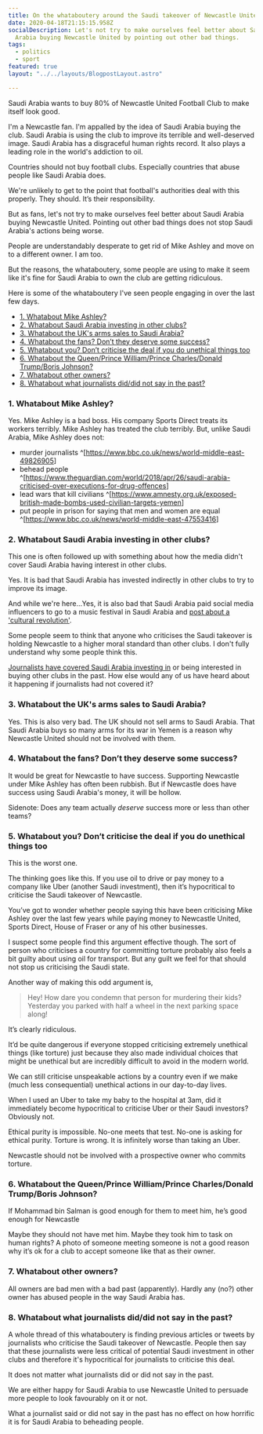 ```yaml
---
title: On the whataboutery around the Saudi takeover of Newcastle United
date: 2020-04-18T21:15:15.958Z
socialDescription: Let's not try to make ourselves feel better about Saudi
  Arabia buying Newcastle United by pointing out other bad things.
tags:
  - politics
  - sport
featured: true
layout: "../../layouts/BlogpostLayout.astro"

---
```


Saudi Arabia wants to buy 80% of Newcastle United Football Club to make itself look good.

I'm a Newcastle fan. I'm appalled by the idea of Saudi Arabia buying the club. Saudi Arabia is using the club to improve its terrible and well-deserved image. Saudi Arabia has a disgraceful human rights record. It also plays a leading role in the world's addiction to oil.

Countries should not buy football clubs. Especially countries that abuse people like Saudi Arabia does.

We're unlikely to get to the point that football's authorities deal with this properly. They should. It’s their responsibility.

But as fans, let's not try to make ourselves feel better about Saudi Arabia buying Newcastle United. Pointing out other bad things does not stop Saudi Arabia's actions being worse.

People are understandably desperate to get rid of Mike Ashley and move on to a different owner. I am too.

But the reasons, the whataboutery, some people are using to make it seem like it's fine for Saudi Arabia to own the club are getting ridiculous.

Here is some of the whataboutery I've seen people engaging in over the last few days.


- [1. Whatabout Mike Ashley?](#1-whatabout-mike-ashley)
- [2. Whatabout Saudi Arabia investing in other clubs?](#2-whatabout-saudi-arabia-investing-in-other-clubs)
- [3. Whatabout the UK's arms sales to Saudi Arabia?](#3-whatabout-the-uks-arms-sales-to-saudi-arabia)
- [4. Whatabout the fans? Don’t they deserve some success?](#4-whatabout-the-fans-dont-they-deserve-some-success)
- [5. Whatabout you? Don’t criticise the deal if you do unethical things too](#5-whatabout-you-dont-criticise-the-deal-if-you-do-unethical-things-too)
- [6. Whatabout the Queen/Prince William/Prince Charles/Donald Trump/Boris Johnson?](#6-whatabout-the-queenprince-williamprince-charlesdonald-trumpboris-johnson)
- [7. Whatabout other owners?](#7-whatabout-other-owners)
- [8. Whatabout what journalists did/did not say in the past?](#8-whatabout-what-journalists-diddid-not-say-in-the-past)


<a id="markdown-1-whatabout-mike-ashley" name="1-whatabout-mike-ashley"></a>
### 1. Whatabout Mike Ashley?

Yes. Mike Ashley is a bad boss. His company Sports Direct treats its workers terribly. Mike Ashley has treated the club terribly. But, unlike Saudi Arabia, Mike Ashley does not:

* murder journalists ^[<https://www.bbc.co.uk/news/world-middle-east-49826905>]
* behead people ^[<https://www.theguardian.com/world/2018/apr/26/saudi-arabia-criticised-over-executions-for-drug-offences>]
* lead wars that kill civilians ^[<https://www.amnesty.org.uk/exposed-british-made-bombs-used-civilian-targets-yemen>]
* put people in prison for saying that men and women are equal ^[<https://www.bbc.co.uk/news/world-middle-east-47553416>]

<a id="markdown-2-whatabout-saudi-arabia-investing-in-other-clubs" name="2-whatabout-saudi-arabia-investing-in-other-clubs"></a>
### 2. Whatabout Saudi Arabia investing in other clubs?

This one is often followed up with something about how the media didn't cover Saudi Arabia having interest in other clubs.

Yes. It is bad that Saudi Arabia has invested indirectly in other clubs to try to improve its image.

And while we're here…Yes, it is also bad that Saudi Arabia paid social media influencers to go to a music festival in Saudi Arabia and [post about a 'cultural revolution'](https://www.theguardian.com/world/2019/dec/23/shameless-influencers-face-backlash-for-promoting-saudi-arabia-music-festival).

Some people seem to think that anyone who criticises the Saudi takeover is holding Newcastle to a higher moral standard than other clubs. I don't fully understand why some people think this.

[Journalists have covered Saudi Arabia investing in](https://www.theguardian.com/football/2019/feb/15/sportswashing-europes-biggest-clubs-champions-league-owners-sponsors-uefa) or being interested in buying other clubs in the past. How else would any of us have heard about it happening if journalists had not covered it?

<a id="markdown-3-whatabout-the-uks-arms-sales-to-saudi-arabia" name="3-whatabout-the-uks-arms-sales-to-saudi-arabia"></a>
### 3. Whatabout the UK's arms sales to Saudi Arabia?

Yes. This is also very bad. The UK should not sell arms to Saudi Arabia. That Saudi Arabia buys so many arms for its war in Yemen is a reason why Newcastle United should not be involved with them.

<a id="markdown-4-whatabout-the-fans-dont-they-deserve-some-success" name="4-whatabout-the-fans-dont-they-deserve-some-success"></a>
### 4. Whatabout the fans? Don’t they deserve some success?

It would be great for Newcastle to have success. Supporting Newcastle under Mike Ashley has often been rubbish. But if Newcastle does have success using Saudi Arabia's money, it will be hollow.

Sidenote: Does any team actually *deserve* success more or less than other teams?

<a id="markdown-5-whatabout-you-dont-criticise-the-deal-if-you-do-unethical-things-too" name="5-whatabout-you-dont-criticise-the-deal-if-you-do-unethical-things-too"></a>
### 5. Whatabout you? Don’t criticise the deal if you do unethical things too

This is the worst one.

The thinking goes like this. If you use oil to drive or pay money to a company like Uber (another Saudi investment), then it’s hypocritical to criticise the Saudi takeover of Newcastle.

You’ve got to wonder whether people saying this have been criticising Mike Ashley over the last few years while paying money to Newcastle United, Sports Direct, House of Fraser or any of his other businesses.

I suspect some people find this argument effective though. The sort of person who criticises a country for committing torture probably also feels a bit guilty about using oil for transport. But any guilt we feel for that should not stop us criticising the Saudi state.

Another way of making this odd argument is,

> Hey! How dare you condemn that person for murdering their kids? Yesterday you parked with half a wheel in the next parking space along!

It’s clearly ridiculous.

It’d be quite dangerous if everyone stopped criticising extremely unethical things (like torture) just because they also made individual choices that might be unethical but are incredibly difficult to avoid in the modern world.

We can still criticise unspeakable actions by a country even if we make (much less consequential) unethical actions in our day-to-day lives.

When I used an Uber to take my baby to the hospital at 3am, did it immediately become hypocritical to criticise Uber or their Saudi investors? Obviously not.

Ethical purity is impossible. No-one meets that test. No-one is asking for ethical purity. Torture is wrong. It is infinitely worse than taking an Uber.

Newcastle should not be involved with a prospective owner who commits torture.

<a id="markdown-6-whatabout-the-queenprince-williamprince-charlesdonald-trumpboris-johnson" name="6-whatabout-the-queenprince-williamprince-charlesdonald-trumpboris-johnson"></a>
### 6. Whatabout the Queen/Prince William/Prince Charles/Donald Trump/Boris Johnson?

If Mohammad bin Salman is good enough for them to meet him, he’s good enough for Newcastle

Maybe they should not have met him. Maybe they took him to task on human rights? A photo of someone meeting someone is not a good reason why it’s ok for a club to accept someone like that as their owner.

<a id="markdown-7-whatabout-other-owners" name="7-whatabout-other-owners"></a>
### 7. Whatabout other owners?

All owners are bad men with a bad past (apparently). Hardly any (no?) other owner has abused people in the way Saudi Arabia has.

<a id="markdown-8-whatabout-what-journalists-diddid-not-say-in-the-past" name="8-whatabout-what-journalists-diddid-not-say-in-the-past"></a>
### 8. Whatabout what journalists did/did not say in the past?

A whole thread of this whataboutery is finding previous articles or tweets by journalists who criticise the Saudi takeover of Newcastle. People then say that these journalists were less critical of potential Saudi investment in other clubs and therefore it's hypocritical for journalists to criticise this deal.

It does not matter what journalists did or did not say in the past.

We are either happy for Saudi Arabia to use Newcastle United to persuade more people to look favourably on it or not.

What a journalist said or did not say in the past has no effect on how horrific it is for Saudi Arabia to beheading people.
